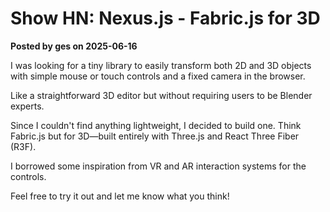 # Show HN: Nexus.js - Fabric.js for 3D

**Posted by ges on 2025-06-16**

I was looking for a tiny library to easily transform both 2D and 3D objects with simple mouse or touch controls and a fixed camera in the browser.

Like a straightforward 3D editor but without requiring users to be Blender experts.

Since I couldn't find anything lightweight, I decided to build one. Think Fabric.js but for 3D—built entirely with Three.js and React Three Fiber (R3F).

I borrowed some inspiration from VR and AR interaction systems for the controls.

Feel free to try it out and let me know what you think!
